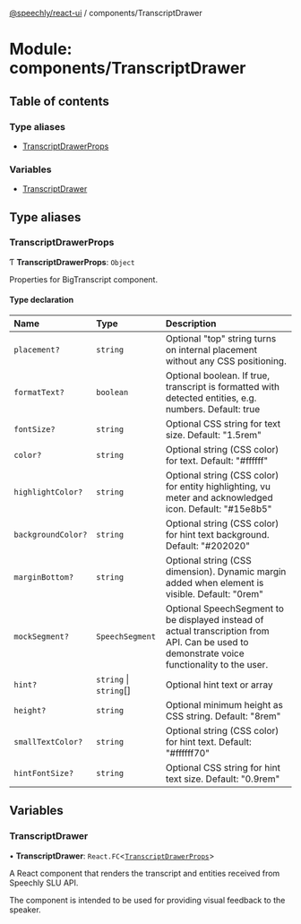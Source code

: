 [@speechly/react-ui](../README.md) / components/TranscriptDrawer

# Module: components/TranscriptDrawer

## Table of contents

### Type aliases

- [TranscriptDrawerProps](components_TranscriptDrawer.md#transcriptdrawerprops)

### Variables

- [TranscriptDrawer](components_TranscriptDrawer.md#transcriptdrawer)

## Type aliases

### TranscriptDrawerProps

Ƭ **TranscriptDrawerProps**: `Object`

Properties for BigTranscript component.

#### Type declaration

| Name | Type | Description |
| :------ | :------ | :------ |
| `placement?` | `string` | Optional "top" string turns on internal placement without any CSS positioning. |
| `formatText?` | `boolean` | Optional boolean. If true, transcript is formatted with detected entities, e.g. numbers. Default: true |
| `fontSize?` | `string` | Optional CSS string for text size. Default: "1.5rem" |
| `color?` | `string` | Optional string (CSS color) for text. Default: "#ffffff" |
| `highlightColor?` | `string` | Optional string (CSS color) for entity highlighting, vu meter and acknowledged icon. Default: "#15e8b5" |
| `backgroundColor?` | `string` | Optional string (CSS color) for hint text background. Default: "#202020" |
| `marginBottom?` | `string` | Optional string (CSS dimension). Dynamic margin added when element is visible. Default: "0rem" |
| `mockSegment?` | `SpeechSegment` | Optional SpeechSegment to be displayed instead of actual transcription from API. Can be used to demonstrate voice functionality to the user. |
| `hint?` | `string` \| `string`[] | Optional hint text or array |
| `height?` | `string` | Optional minimum height as CSS string. Default: "8rem" |
| `smallTextColor?` | `string` | Optional string (CSS color) for hint text. Default: "#ffffff70" |
| `hintFontSize?` | `string` | Optional CSS string for hint text size. Default: "0.9rem" |

## Variables

### TranscriptDrawer

• **TranscriptDrawer**: `React.FC`<[`TranscriptDrawerProps`](components_TranscriptDrawer.md#transcriptdrawerprops)\>

A React component that renders the transcript and entities received from Speechly SLU API.

The component is intended to be used for providing visual feedback to the speaker.
